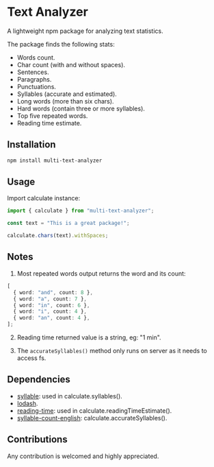 # Text Analyzer

A lightweight npm package for analyzing text statistics.

The package finds the following stats:

- Words count.
- Char count (with and without spaces).
- Sentences.
- Paragraphs.
- Punctuations.
- Syllables (accurate and estimated).
- Long words (more than six chars).
- Hard words (contain three or more syllables).
- Top five repeated words.
- Reading time estimate.

## Installation

```bash
npm install multi-text-analyzer
```

## Usage

Import calculate instance:

```typescript
import { calculate } from "multi-text-analyzer";

const text = "This is a great package!";

calculate.chars(text).withSpaces;
```

## Notes

1. Most repeated words output returns the word and its count:

```typescript
[
  { word: "and", count: 8 },
  { word: "a", count: 7 },
  { word: "in", count: 6 },
  { word: "i", count: 4 },
  { word: "an", count: 4 },
];
```

2. Reading time returned value is a string, eg: "1 min".

3. The `accurateSyllables()` method only runs on server as it needs to access fs.

## Dependencies

- [syllable](https://www.npmjs.com/package/syllable): used in calculate.syllables().
- [lodash](https://www.npmjs.com/package/lodash).
- [reading-time](https://www.npmjs.com/package/reading-time): used in calculate.readingTimeEstimate().
- [syllable-count-english](https://www.npmjs.com/package/syllable-count-english): calculate.accurateSyllables().

## Contributions

Any contribution is welcomed and highly appreciated.
